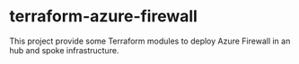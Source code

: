 # terraform-azure-firewall
This project provide some Terraform modules to deploy Azure Firewall in an hub and spoke infrastructure.
